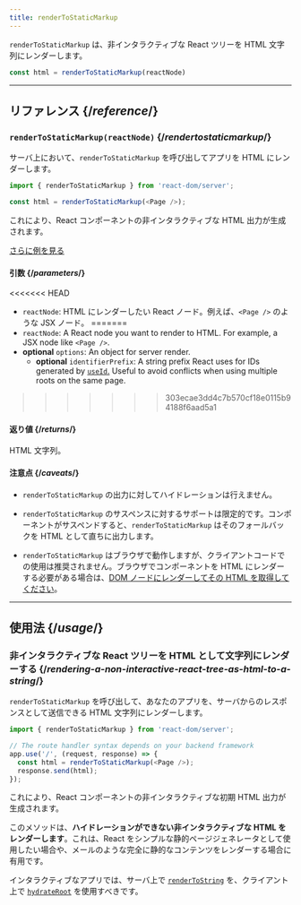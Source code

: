 ```yaml
---
title: renderToStaticMarkup
---
```


<Intro>

`renderToStaticMarkup` は、非インタラクティブな React ツリーを HTML 文字列にレンダーします。

```js
const html = renderToStaticMarkup(reactNode)
```

</Intro>

<InlineToc />

---

## リファレンス {/*reference*/}

### `renderToStaticMarkup(reactNode)` {/*rendertostaticmarkup*/}

サーバ上において、`renderToStaticMarkup` を呼び出してアプリを HTML にレンダーします。

```js
import { renderToStaticMarkup } from 'react-dom/server';

const html = renderToStaticMarkup(<Page />);
```

これにより、React コンポーネントの非インタラクティブな HTML 出力が生成されます。

[さらに例を見る](#usage)

#### 引数 {/*parameters*/}

<<<<<<< HEAD
* `reactNode`: HTML にレンダーしたい React ノード。例えば、`<Page />` のような JSX ノード。
=======
* `reactNode`: A React node you want to render to HTML. For example, a JSX node like `<Page />`.
* **optional** `options`: An object for server render.
  * **optional** `identifierPrefix`: A string prefix React uses for IDs generated by [`useId`.](/reference/react/useId) Useful to avoid conflicts when using multiple roots on the same page.
>>>>>>> 303ecae3dd4c7b570cf18e0115b94188f6aad5a1

#### 返り値 {/*returns*/}

HTML 文字列。

#### 注意点 {/*caveats*/}

* `renderToStaticMarkup` の出力に対してハイドレーションは行えません。

* `renderToStaticMarkup` のサスペンスに対するサポートは限定的です。コンポーネントがサスペンドすると、`renderToStaticMarkup` はそのフォールバックを HTML として直ちに出力します。

* `renderToStaticMarkup` はブラウザで動作しますが、クライアントコードでの使用は推奨されません。ブラウザでコンポーネントを HTML にレンダーする必要がある場合は、[DOM ノードにレンダーしてその HTML を取得してください](/reference/react-dom/server/renderToString#removing-rendertostring-from-the-client-code)。

---

## 使用法 {/*usage*/}

### 非インタラクティブな React ツリーを HTML として文字列にレンダーする {/*rendering-a-non-interactive-react-tree-as-html-to-a-string*/}

`renderToStaticMarkup` を呼び出して、あなたのアプリを、サーバからのレスポンスとして送信できる HTML 文字列にレンダーします。

```js {5-6}
import { renderToStaticMarkup } from 'react-dom/server';

// The route handler syntax depends on your backend framework
app.use('/', (request, response) => {
  const html = renderToStaticMarkup(<Page />);
  response.send(html);
});
```

これにより、React コンポーネントの非インタラクティブな初期 HTML 出力が生成されます。

<Pitfall>

このメソッドは、**ハイドレーションができない非インタラクティブな HTML をレンダーします**。これは、React をシンプルな静的ページジェネレータとして使用したい場合や、メールのような完全に静的なコンテンツをレンダーする場合に有用です。

インタラクティブなアプリでは、サーバ上で [`renderToString`](/reference/react-dom/server/renderToString) を、クライアント上で [`hydrateRoot`](/reference/react-dom/client/hydrateRoot) を使用すべきです。

</Pitfall>
